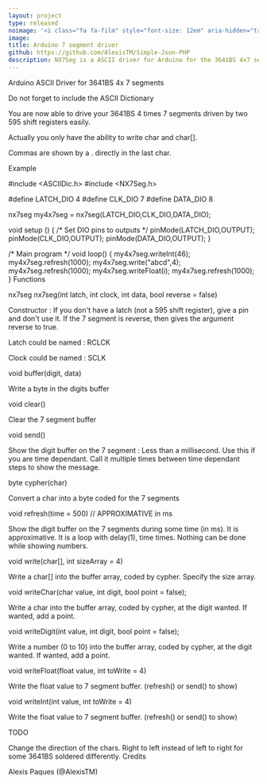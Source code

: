 ```yaml
---
layout: project
type: released
noimage: '<i class="fa fa-film" style="font-size: 12em" aria-hidden="true"></i>'
image: 
title: Arduino 7 segment driver
github: https://github.com/AlexisTM/Simple-Json-PHP
description: NX7Seg is a ASCII driver for Arduino for the 3641BS 4x7 segments. It works with a modular <strong>ASCII Dictionary</strong> giving the 7 segment values to write letters and digits.
---
```


Arduino ASCII Driver for 3641BS 4x 7 segments

Do not forget to include the ASCII Dictionary

You are now able to drive your 3641BS 4 times 7 segments driven by two 595 shift registers easily.

Actually you only have the ability to write char and char[].

Commas are shown by a . directly in the last char.

Example

#include <ASCIIDic.h>
#include <NX7Seg.h>

#define LATCH_DIO 4
#define CLK_DIO 7
#define DATA_DIO 8

nx7seg my4x7seg = nx7seg(LATCH_DIO,CLK_DIO,DATA_DIO);

void setup ()
{
  /* Set DIO pins to outputs */
  pinMode(LATCH_DIO,OUTPUT);
  pinMode(CLK_DIO,OUTPUT);
  pinMode(DATA_DIO,OUTPUT);
}

/* Main program */
void loop()
{
  my4x7seg.writeInt(46);
  my4x7seg.refresh(1000);
  my4x7seg.write("abcd",4);
  my4x7seg.refresh(1000);
  my4x7seg.writeFloat(i);
  my4x7seg.refresh(1000);
}
Functions

nx7seg nx7seg(int latch, int clock, int data, bool reverse = false)

Constructor : If you don't have a latch (not a 595 shift register), give a pin and don't use it. If the 7 segment is reverse, then gives the argument reverse to true.

Latch could be named : RCLCK

Clock could be named : SCLK

void buffer(digit, data)

Write a byte in the digits buffer

void clear()

Clear the 7 segment buffer

void send()

Show the digit buffer on the 7 segment : Less than a millisecond. Use this if you are time dependant. Call it multiple times between time dependant steps to show the message.

byte cypher(char)

Convert a char into a byte coded for the 7 segments

void refresh(time = 500) // APPROXIMATIVE in ms

Show the digit buffer on the 7 segments during some time (in ms). It is approximative. It is a loop with delay(1), time times. Nothing can be done while showing numbers.

void write(char[], int sizeArray = 4)

Write a char[] into the buffer array, coded by cypher. Specify the size array.

void writeChar(char value, int digit, bool point = false);

Write a char into the buffer array, coded by cypher, at the digit wanted. If wanted, add a point.

void writeDigit(int value, int digit, bool point = false);

Write a number (0 to 10) into the buffer array, coded by cypher, at the digit wanted. If wanted, add a point.

void writeFloat(float value, int toWrite = 4)

Write the float value to 7 segment buffer. (refresh() or send() to show)

void writeInt(int value, int toWrite = 4)

Write the float value to 7 segment buffer. (refresh() or send() to show)

TODO

Change the direction of the chars. Right to left instead of left to right for some 3641BS soldered differently.
Credits

Alexis Paques (@AlexisTM)

